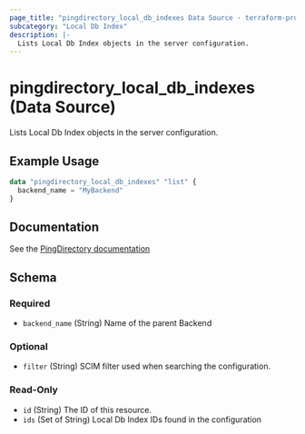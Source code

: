 ```yaml
---
page_title: "pingdirectory_local_db_indexes Data Source - terraform-provider-pingdirectory"
subcategory: "Local Db Index"
description: |-
  Lists Local Db Index objects in the server configuration.
---
```


# pingdirectory_local_db_indexes (Data Source)

Lists Local Db Index objects in the server configuration.

## Example Usage

```terraform
data "pingdirectory_local_db_indexes" "list" {
  backend_name = "MyBackend"
}
```

## Documentation
See the [PingDirectory documentation](https://docs.pingidentity.com/r/en-us/pingdirectory-93/pd_ds_manage_local_db_indexes)

<!-- schema generated by tfplugindocs -->
## Schema

### Required

- `backend_name` (String) Name of the parent Backend

### Optional

- `filter` (String) SCIM filter used when searching the configuration.

### Read-Only

- `id` (String) The ID of this resource.
- `ids` (Set of String) Local Db Index IDs found in the configuration

